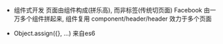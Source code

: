 - 组件式开发
  页面由组件构成(拼乐高), 而非标签(传统切页面)
  Facebook 由一万多个组件拼起来, 组件复用
  component/header/header  效力于多个页面

- Object.assign({}, ...)  来自es6